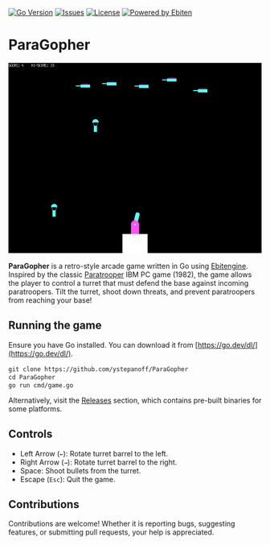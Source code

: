 [![Go Version](https://img.shields.io/github/go-mod/go-version/ystepanoff/ParaGopher)](https://go.dev)
[![Issues](https://img.shields.io/github/issues/ystepanoff/ParaGopher)](https://github.com/ystepanoff/ParaGopher/issues)
[![License](https://img.shields.io/github/license/ystepanoff/ParaGopher)](https://github.com/ystepanoff/ParaGopher/blob/main/LICENSE)
[![Powered by Ebiten](https://img.shields.io/badge/Powered%20By-Ebitengine™-1abc9c)](https://ebitengine.org/)

# ParaGopher

![ParaGopher](./screenshot.png)

**ParaGopher** is a retro-style arcade game written in Go using [Ebitengine](https://ebitengine.org). 
Inspired by the classic [Paratrooper](https://en.wikipedia.org/wiki/Paratrooper_(video_game)) IBM PC game (1982),
the game allows the player to control a turret that must defend the base against incoming paratroopers. Tilt the turret,
shoot down threats, and prevent paratroopers from reaching your base!

## Running the game
Ensure you have Go installed. You can download it from [https://go.dev/dl/](https://go.dev/dl/). 
```
git clone https://github.com/ystepanoff/ParaGopher
cd ParaGopher
go run cmd/game.go
```

Alternatively, visit the [Releases](https://github.com/ystepanoff/ParaGopher/releases) section, which contains pre-built binaries
for some platforms.

## Controls
* Left Arrow (`←`): Rotate turret barrel to the left.
* Right Arrow (`→`): Rotate turret barrel to the right.
* Space: Shoot bullets from the turret.
* Escape (`Esc`): Quit the game.

## Contributions
Contributions are welcome! Whether it is reporting bugs, suggesting features, or submitting pull requests, your help is appreciated.
